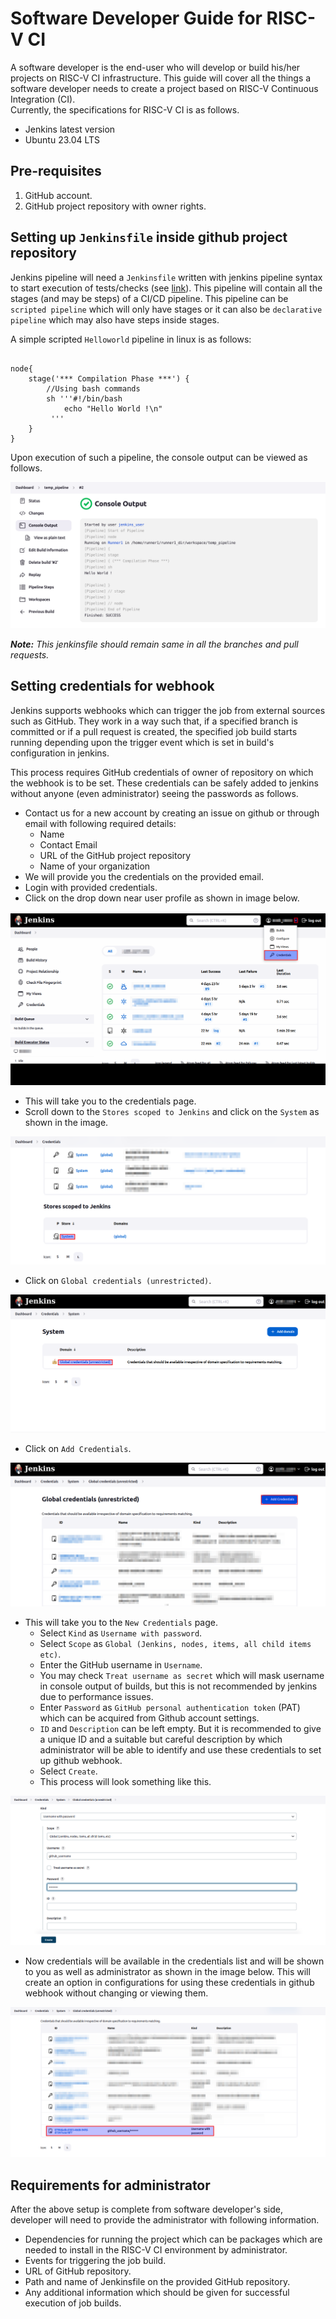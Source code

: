 # Software Developer Guide for RISC-V CI

A software developer is the end-user who will develop or build his/her projects on RISC-V CI infrastructure. This guide will cover all the things a software developer needs to create a project based on RISC-V Continuous Integration (CI).  
Currently, the specifications for RISC-V CI is as follows.

- Jenkins latest version
- Ubuntu 23.04 LTS  

## Pre-requisites

1. GitHub account.
2. GitHub project repository with owner rights.
  
## Setting up `Jenkinsfile` inside github project repository

Jenkins pipeline will need a `Jenkinsfile` written with jenkins pipeline syntax to start execution of tests/checks (see [link](https://www.jenkins.io/doc/book/pipeline/syntax/)). This pipeline will contain all the stages (and may be steps) of a CI/CD pipeline. This pipeline can be `scripted pipeline` which will only have stages or it can also be `declarative pipeline` which may also have steps inside stages.  

A simple scripted `Helloworld` pipeline in linux is as follows:

```

node{
    stage('*** Compilation Phase ***') {
        //Using bash commands
        sh '''#!/bin/bash
            echo "Hello World !\n"
         '''
    }
}
```  

Upon execution of such a pipeline, the console output can be viewed as follows.  
  
![Console Output](<../doc_images/Console output for Hello World.png>)
  
_**Note:** This jenkinsfile should remain same in all the branches and pull requests._  
  
## Setting credentials for webhook

Jenkins supports webhooks which can trigger the job from external sources such as GitHub. They work in a way such that, if a specified branch is committed or if a pull request is created, the specified job build starts running depending upon the trigger event which is set in build's configuration in jenkins.  
  
This process requires GitHub credentials of owner of repository on which the webhook is to be set. These credentials can be safely added to jenkins without anyone (even administrator) seeing the passwords as follows.

- Contact us for a new account by creating an issue on github or through email with following required details:
  - Name
  - Contact Email
  - URL of the GitHub project repository
  - Name of your organization
- We will provide you the credentials on the provided email.
- Login with provided credentials.
- Click on the drop down near user profile as shown in image below.  
  
![Credentials1](../doc_images/Credentials1.png)
  
- This will take you to the credentials page.
- Scroll down to the `Stores scoped to Jenkins` and click on the `System` as shown in the image.  
  
![Credentials2](../doc_images/Credentials2.png)  
  
- Click on `Global credentials (unrestricted)`.  
  
![Credentials3](../doc_images/Credentials3.png)
  
- Click on `Add Credentials`.  
  
![Credentials4](../doc_images/Credentials4.png)
  
- This will take you to the `New Credentials` page.
  - Select `Kind` as `Username with password`.
  - Select `Scope` as `Global (Jenkins, nodes, items, all child items etc)`.
  - Enter the GitHub username in `Username`.
  - You may check `Treat username as secret` which will mask username in console output of builds, but this is not recommended by jenkins due to performance issues.
  - Enter `Password` as `GitHub personal authentication token` (PAT) which can be acquired from Github account settings.  
  - `ID` and `Description` can be left empty. But it is recommended to give a unique ID and a suitable but careful description by which administrator will be able to identify and use these credentials to set up github webhook.
  - Select `Create`.
  - This process will look something like this.

![Credentials5](../doc_images/Credentials5.png)  

- Now credentials will be available in the credentials list and will be shown to you as well as administrator as shown in the image below. This will create an option in configurations for using these credentials in github webhook without changing or viewing them.  

![Credentials6](../doc_images/Credentials6.png)

## Requirements for administrator

After the above setup is complete from software developer's side, developer will need to provide the administrator with following information.  

- Dependencies for running the project which can be packages which are needed to install in the RISC-V CI environment by administrator.
- Events for triggering the job build.
- URL of GitHub repository.
- Path and name of Jenkinsfile on the provided GitHub repository.
- Any additional information which should be given for successful execution of job builds.
